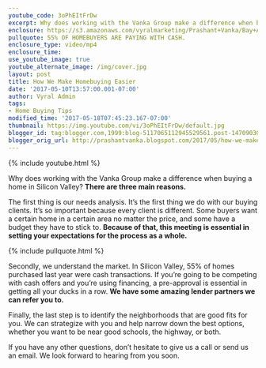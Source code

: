 ```yaml
---
youtube_code: 3oPhEItFrDw
excerpt: Why does working with the Vanka Group make a difference when buying a home in Silicon Valley? There are three main reasons. The first thing is our needs analysis. It’s the first thing we do with our buying clients.
enclosure: https://s3.amazonaws.com/vyralmarketing/Prashant+Vanka/Bay+Area+Real+Estate+Three+ways+we+make+the+process+easier.mp4
pullquote: 55% OF HOMEBUYERS ARE PAYING WITH CASH.
enclosure_type: video/mp4
enclosure_time:
use_youtube_image: true
youtube_alternate_image: /img/cover.jpg
layout: post
title: How We Make Homebuying Easier
date: '2017-05-10T13:57:00.001-07:00'
author: Vyral Admin
tags:
- Home Buying Tips
modified_time: '2017-05-18T07:45:23.167-07:00'
thumbnail: https://img.youtube.com/vi/3oPhEItFrDw/default.jpg
blogger_id: tag:blogger.com,1999:blog-5117065112945529561.post-147090306781375713
blogger_orig_url: http://prashantvanka.blogspot.com/2017/05/how-we-make-homebuying-easier.html
---
```

{% include youtube.html %}

Why does working with the Vanka Group make a difference when buying a home in Silicon Valley? **There are three main reasons.**

The first thing is our needs analysis. It’s the first thing we do with our buying clients. It’s so important because every client is different. Some buyers want a certain home in a certain area no matter the price, and some have a budget they have to stick to. **Because of that, this meeting is essential in setting your expectations for the process as a whole.**

{% include pullquote.html %}

Secondly, we understand the market. In Silicon Valley, 55% of homes purchased last year were cash transactions. If you’re going to be competing with cash offers and you’re using financing, a pre-approval is essential in getting all your ducks in a row. **We have some amazing lender partners we can refer you to.**

Finally, the last step is to identify the neighborhoods that are good fits for you. We can strategize with you and help narrow down the best options, whether you want to be near good schools, the highway, or both.

 If you have any other questions, don’t hesitate to give us a call or send us an email. We look forward to hearing from you soon.
